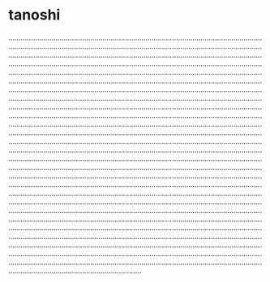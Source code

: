 # tanoshi
.....................................................................................................................................................................................................................................................................................................................................................................................................................................................................................................................................................................................................................................................................................................................................................................................................................................................................................................................................................................................................................................................................................................................................................................................................................................................................................................................................................................................................................................................................................................................................................................................................................................................................................................................................................................................................................................................................................................................................................................................................................................................................................................................................................................................................................................................................................................................................................................................................................................................................................................................................................................................................................................................................................................................................................................................................................................................................................................................................................................................................................................................................................................................................................................................................................................................................................................................................................................................................................................................................................................................................................